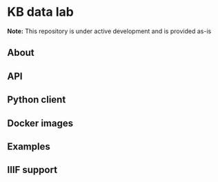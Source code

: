 # KB data lab

**Note:** This repository is under active development and is provided as-is

## About

## API

## Python client

## Docker images

## Examples

## IIIF support

